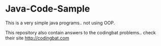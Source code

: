 # Java-Code-Sample
This is a very simple java programs.. not using OOP.

This repository also contain answers to the codingbat problems.. check their site http://codingbat.com

